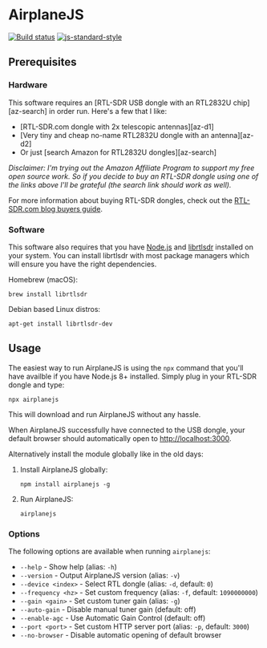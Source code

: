 # AirplaneJS



[![Build status](https://travis-ci.org/watson/airplanejs.svg?branch=master)](https://travis-ci.org/AslanCoder)
[![js-standard-style](https://img.shields.io/badge/code%20style-standard-brightgreen.svg?style=flat)](https://github.com/aslancoder)

## Prerequisites

### Hardware

This software requires an [RTL-SDR USB dongle with an RTL2832U
chip][az-search] in order run. Here's a few that I like:

- [RTL-SDR.com dongle with 2x telescopic antennas][az-d1]
- [Very tiny and cheap no-name RTL2832U dongle with an antenna][az-d2]
- Or just [search Amazon for RTL2832U dongles][az-search]

*Disclaimer: I'm trying out the Amazon Affiliate Program to support my
free open source work. So if you decide to buy an RTL-SDR dongle using
one of the links above I'll be grateful (the search link should work as
well).*

For more information about buying RTL-SDR dongles, check out the
[RTL-SDR.com blog buyers
guide](https://www.rtl-sdr.com/buy-rtl-sdr-dvb-t-dongles/).

### Software

This software also requires that you have [Node.js](https://nodejs.org)
and [librtlsdr](https://github.com/steve-m/librtlsdr) installed on your
system. You can install librtlsdr with most package managers which will
ensure you have the right dependencies.

Homebrew (macOS):

```
brew install librtlsdr
```

Debian based Linux distros:

```
apt-get install librtlsdr-dev
```

## Usage

The easiest way to run AirplaneJS is using the `npx` command that you'll
have availble if you have Node.js 8+ installed. Simply plug in your
RTL-SDR dongle and type:

```
npx airplanejs
```

This will download and run AirplaneJS without any hassle.

When AirplaneJS successfully have connected to the USB dongle, your
default browser should automatically open to
[http://localhost:3000](http://localhost:3000).

Alternatively install the module globally like in the old days:

1. Install AirplaneJS globally:
   ```
   npm install airplanejs -g
   ```
1. Run AirplaneJS:
   ```
   airplanejs
   ```

### Options

The following options are available when running `airplanejs`:

- `--help` - Show help (alias: `-h`)
- `--version` - Output AirplaneJS version (alias: `-v`)
- `--device <index>` - Select RTL dongle (alias: `-d`, default: `0`)
- `--frequency <hz>` - Set custom frequency (alias: `-f`, default: `1090000000`)
- `--gain <gain>` - Set custom tuner gain (alias: `-g`)
- `--auto-gain` - Disable manual tuner gain (default: off)
- `--enable-agc` - Use Automatic Gain Control (default: off)
- `--port <port>` - Set custom HTTP server port (alias: `-p`, default: `3000`)
- `--no-browser` - Disable automatic opening of default browser





